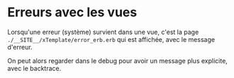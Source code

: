 # Erreurs avec les vues

Lorsqu'une erreur (système) survient dans une vue, c'est la page `./__SITE__/xTemplate/error_erb.erb` qui est affichée, avec le message d'erreur.

On peut alors regarder dans le debug pour avoir un message plus explicite, avec le backtrace.
